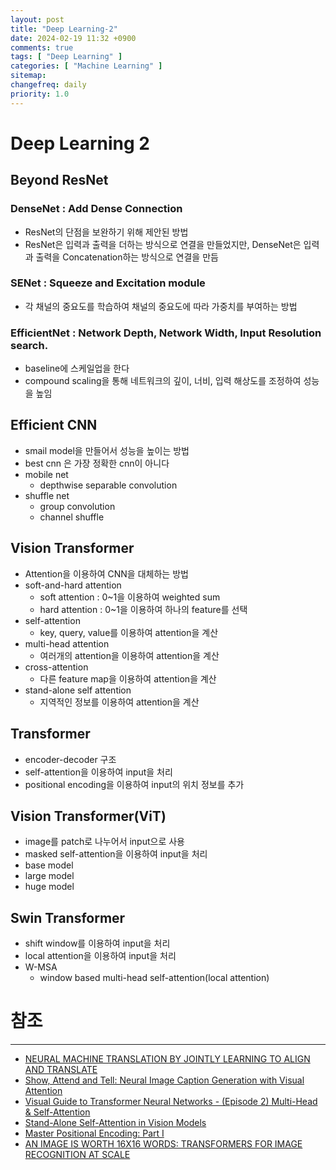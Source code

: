 ```yaml
---
layout: post
title: "Deep Learning-2"
date: 2024-02-19 11:32 +0900
comments: true
tags: [ "Deep Learning" ]
categories: [ "Machine Learning" ]
sitemap:
changefreq: daily
priority: 1.0
---
```


# Deep Learning 2
## Beyond ResNet

### DenseNet : Add Dense Connection
* ResNet의 단점을 보완하기 위해 제안된 방법
* ResNet은 입력과 출력을 더하는 방식으로 연결을 만들었지만, DenseNet은 입력과 출력을 Concatenation하는 방식으로 연결을 만듬

### SENet : Squeeze and Excitation module
* 각 채널의 중요도를 학습하여 채널의 중요도에 따라 가중치를 부여하는 방법

### EfficientNet : Network Depth, Network Width, Input Resolution search.
* baseline에 스케일업을 한다
* compound scaling을 통해 네트워크의 깊이, 너비, 입력 해상도를 조정하여 성능을 높임


## Efficient CNN
* smail model을 만들어서 성능을 높이는 방법
* best cnn 은 가장 정확한 cnn이 아니다
* mobile net
  * depthwise separable convolution
* shuffle net
  * group convolution
  * channel shuffle

## Vision Transformer
* Attention을 이용하여 CNN을 대체하는 방법
* soft-and-hard attention
  * soft attention : 0~1을 이용하여 weighted sum
  * hard attention : 0~1을 이용하여 하나의 feature를 선택
* self-attention
  * key, query, value를 이용하여 attention을 계산
* multi-head attention
  * 여러개의 attention을 이용하여 attention을 계산
* cross-attention
  * 다른 feature map을 이용하여 attention을 계산
* stand-alone self attention
  * 지역적인 정보를 이용하여 attention을 계산

## Transformer
* encoder-decoder 구조
* self-attention을 이용하여 input을 처리
* positional encoding을 이용하여 input의 위치 정보를 추가

## Vision Transformer(ViT)
* image를 patch로 나누어서 input으로 사용
* masked self-attention을 이용하여 input을 처리
* base model
* large model
* huge model

## Swin Transformer
* shift window를 이용하여 input을 처리
* local attention을 이용하여 input을 처리
* W-MSA
  * window based multi-head self-attention(local attention)


# 참조
-----

* [NEURAL MACHINE TRANSLATION BY JOINTLY LEARNING TO ALIGN AND TRANSLATE](https://arxiv.org/pdf/1409.0473.pdf)
* [Show, Attend and Tell: Neural Image Caption Generation with Visual Attention](https://arxiv.org/pdf/1502.03044.pdf)
* [Visual Guide to Transformer Neural Networks - (Episode 2) Multi-Head & Self-Attention](https://www.youtube.com/watch?v=mMa2PmYJlCo)
* [Stand-Alone Self-Attention in Vision Models](https://arxiv.org/pdf/1906.05909.pdf)
* [Master Positional Encoding: Part I](https://towardsdatascience.com/master-positional-encoding-part-i-63c05d90a0c3)
* [AN IMAGE IS WORTH 16X16 WORDS: TRANSFORMERS FOR IMAGE RECOGNITION AT SCALE](https://arxiv.org/pdf/2010.11929.pdf)
